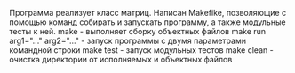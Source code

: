Программа реализует класс матриц.
Написан Makefike, позволяющие с помощью команд собирать и запускать программу, а также модульные тесты к ней.
make - выполняет сборку объектных файлов
make run arg1="..." arg2="..." - запуск программы с двумя параметрами командной строки
make test - запуск модульных тестов
make clean - очистка директории от исполняемых и объектных файлов
